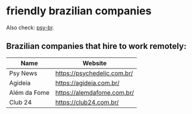 # friendly brazilian companies

Also check: [psy-br](https://psybr.com.br).

## Brazilian companies that hire to work remotely:

Name | Website
------------ | -------
Psy News | https://psychedelic.com.br/
Agideia | https://agideia.com.br/
Além da Fome | https://alemdafome.com.br/
Club 24 | https://club24.com.br/
